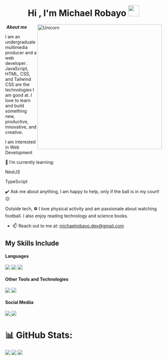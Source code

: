 <h1 align="center"><b>Hi , I'm Michael Robayo </b><img src="https://media.giphy.com/media/hvRJCLFzcasrR4ia7z/giphy.gif" width="35"></h1>

<!--
**Bhargavi-hash/Bhargavi-hash** is a ✨ _special_ ✨ repository because its `README.md` (this file) appears on your GitHub profile.
-->

<img align="right" width=400px alt="Unicorn" src="https://media3.giphy.com/media/v1.Y2lkPTc5MGI3NjExZHN4cjcyYXJreG12MzR4ZTV2cmlhaTk5bzVuYmF4ancyYXZ2cmg1NCZlcD12MV9pbnRlcm5hbF9naWZfYnlfaWQmY3Q9Zw/qgQUggAC3Pfv687qPC/giphy.gif" />

  &nbsp;***About me***


I am an undergraduate multimedia producer and a web developer. JavaScript, HTML, CSS, and Tailwind CSS are the technologies I am good at. I love to learn and build something new, productive, innovative, and creative.

I am interested in Web Development

🌱 I’m currently learning:

NestJS

TypeScript

✔️ Ask me about anything, I am happy to help, only if the ball is in my court! 😉

Outside tech, ⚽ I love physical activity and am passionate about watching football. I also enjoy reading technology and science books.
- 📫 Reach out to me at: <a href="michaelrobayo.dev@gmail.com">michaelrobayo.dev@gmail.com</a>

## My Skills Include

<h4> Languages </h4>
<span> 
  <img src="https://img.shields.io/badge/HTML5-E34F26?style=for-the-badge&logo=html5&logoColor=white">
  <img src="https://img.shields.io/badge/CSS3-1572B6?style=for-the-badge&logo=css3&logoColor=white">
  <img src="https://img.shields.io/badge/JavaScript-F7DF1E?style=for-the-badge&logo=javascript&logoColor=black">
</span>

<h4> Other Tools and Technologies </h4>
<span>
  <img src="https://img.shields.io/badge/Git-F05032?style=for-the-badge&logo=git&logoColor=white">
  <img src="https://img.shields.io/badge/mysql-4479A1.svg?style=for-the-badge&logo=mysql&logoColor=white">

</span>

<h4> Social Mediia </h4>

<span>
  <a href="https://x.com/MisdiCode" target="_blank">
    <img src="https://img.shields.io/badge/X-%23000000.svg?style=for-the-badge&logo=X&logoColor=white" style="border: none;">
  </a>

  <a href="https://www.linkedin.com/in/michael-robayo-730303367/" target="_blank">
    <img src="https://img.shields.io/badge/linkedin-%230077B5.svg?style=for-the-badge&logo=linkedin&logoColor=white)" style="border: none;">
  </a>
</span>

# 📊 GitHub Stats:
![](https://github-readme-stats.vercel.app/api?username=MichaelStivendev&theme=dark&hide_border=false&include_all_commits=false&count_private=false)
![](https://github-readme-streak-stats.herokuapp.com/?user=MichaelStivendev&theme=dark&hide_border=false)
![](https://github-readme-stats.vercel.app/api/top-langs/?username=MichaelStivendev&theme=dark&hide_border=false&include_all_commits=false&count_private=false&layout=compact)
